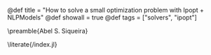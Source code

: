 @def title = "How to solve a small optimization problem with Ipopt + NLPModels"
@def showall = true
@def tags = ["solvers", "ipopt"]

\preamble{Abel S. Siqueira}

\literate{/index.jl}